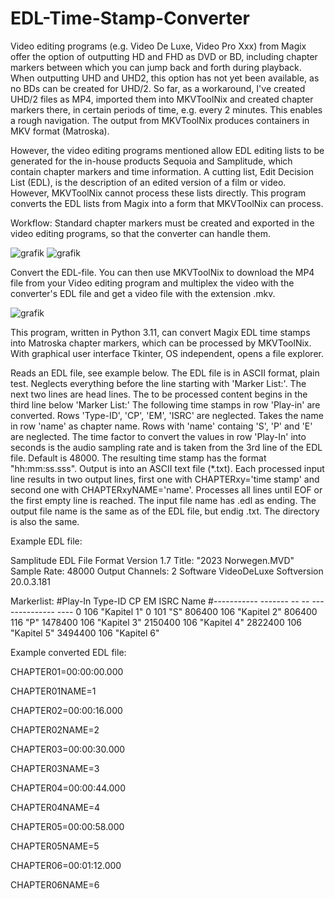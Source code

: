 # EDL-Time-Stamp-Converter
Video editing programs (e.g. Video De Luxe, Video Pro Xxx) from Magix offer the option of outputting HD and FHD as DVD or BD, including chapter markers between which you can jump back and forth during playback. When outputting UHD and UHD2, this option has not yet been available, as no BDs can be created for UHD/2.
So far, as a workaround, I've created UHD/2 files as MP4, imported them into MKVToolNix and created chapter markers there, in certain periods of time, e.g. every 2 minutes. This enables a rough navigation. The output from MKVToolNix produces containers in MKV format (Matroska).

However, the video editing programs mentioned allow EDL editing lists to be generated for the in-house products Sequoia and Samplitude, which contain chapter markers and time information. A cutting list, Edit Decision List (EDL), is the description of an edited version of a film or video. However, MKVToolNix cannot process these lists directly. This program converts the EDL lists from Magix into a form that MKVToolNix can process.

Workflow: Standard chapter markers must be created and exported in the video editing programs, so that the converter can handle them.

![grafik](https://github.com/BraweProg/EDL-Time-Stamp-Converter/assets/125688979/00f9ccbf-0a2e-4c65-935b-7d8c63d666c7)
![grafik](https://github.com/BraweProg/EDL-Time-Stamp-Converter/assets/125688979/3e57bb51-d7cc-48e8-9e82-427992a27637)

Convert the EDL-file. You can then use MKVToolNix to download the MP4 file from your Video editing program and multiplex the video with the converter's EDL file and get a video file with the extension .mkv.

![grafik](https://github.com/BraweProg/EDL-Time-Stamp-Converter/assets/125688979/e88a6464-07fd-443f-b565-822ed9150f4b)

This program, written in Python 3.11, can convert Magix EDL time stamps into Matroska chapter markers, which can be processed by MKVToolNix.
With graphical user interface Tkinter, OS independent, opens a file explorer.

Reads an EDL file, see example below. The EDL file is in ASCII format, plain test. Neglects everything before the line starting with 'Marker List:'.
The next two lines are head lines. The to be processed content begins in the third line below 'Marker List:'
The following time stamps in row 'Play-in' are converted. Rows 'Type-ID', 'CP', 'EM', 'ISRC' are neglected. Takes the name in row 'name' as chapter name.
Rows with 'name' containg 'S', 'P' and 'E' are neglected. The time factor to convert the values in row 'Play-In' into seconds is the audio sampling rate
and is taken from the 3rd line of the EDL file. Default is 48000. The resulting time stamp has the format "hh:mm:ss.sss".
Output is into an ASCII text file (*.txt). Each processed input line results in two output lines, first one with CHAPTERxy='time stamp' and second one with CHAPTERxyNAME='name'.
Processes all lines until EOF or the first empty line is reached.
The input file name has .edl as ending. The output file name is the same as of the EDL file, but endig .txt. The directory is also the same.

Example EDL file:

Samplitude EDL File Format Version 1.7 
Title: "2023 Norwegen.MVD" 
Sample Rate: 48000 
Output Channels: 2 
Software VideoDeLuxe 
Softversion 20.0.3.181

Markerlist:
#Play-In     Type-ID CP EM ISRC           Name
#----------- ------- -- -- -------------- ----
           0     106                      "Kapitel 1"
           0     101                      "S"
      806400     106                      "Kapitel 2"
      806400     116                      "P"
     1478400     106                      "Kapitel 3"
     2150400     106                      "Kapitel 4"
     2822400     106                      "Kapitel 5"
     3494400     106                      "Kapitel 6"

Example converted EDL file:

CHAPTER01=00:00:00.000

CHAPTER01NAME=1

CHAPTER02=00:00:16.000

CHAPTER02NAME=2

CHAPTER03=00:00:30.000

CHAPTER03NAME=3

CHAPTER04=00:00:44.000

CHAPTER04NAME=4

CHAPTER05=00:00:58.000

CHAPTER05NAME=5

CHAPTER06=00:01:12.000

CHAPTER06NAME=6
